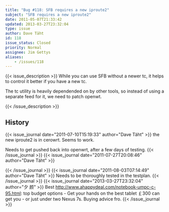 ```yaml
---
title: "Bug #118: SFB requires a new iproute2"
subject: "SFB requires a new iproute2"
date: 2011-05-07T21:33:42
updated: 2013-03-27T23:32:04
type: issue
author: Dave Täht
id: 118
issue_status: Closed
priority: Normal
assignee: Jim Gettys
aliases:
    - /issues/118
---
```


{{< issue_description >}}
While you can use SFB without a newer tc, it helps to control it better
if you have a new tc.

The tc utility is heavily dependended on by other tools, so instead of
using a separate feed for it, we need to patch openwt.


{{< /issue_description >}}

## History
{{< issue_journal date="2011-07-10T15:19:33" author="Dave Täht" >}}
the new iproute2 is in cerowrt. Seems to work.

Needs to get pushed back into openwrt, after a few days of testing.
{{< /issue_journal >}}
{{< issue_journal date="2011-07-27T20:08:46" author="Dave Täht" >}}

{{< /issue_journal >}}
{{< issue_journal date="2011-08-03T07:14:49" author="Dave Täht" >}}
Needs to be thoroughly tested in the testplan.
{{< /issue_journal >}}
{{< issue_journal date="2013-03-27T23:32:04" author="夕 颜" >}}
Best http://www.ahappydeal.com/notebook-umpc-c-95.html: top budget
options - Get your hands on the best tablet ￡300 can get you - or just
under two Nexus 7s. Buying advice fro.
{{< /issue_journal >}}

